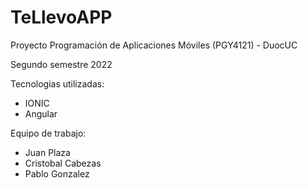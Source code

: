 # TeLlevoAPP
Proyecto Programación de Aplicaciones Móviles (PGY4121) - DuocUC

Segundo semestre 2022

Tecnologias utilizadas:
 - IONIC
 - Angular

Equipo de trabajo:

- Juan Plaza
- Cristobal Cabezas
- Pablo Gonzalez
